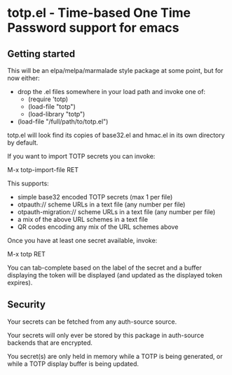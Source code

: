 # totp.el - Time-based One Time Password support for emacs

## Getting started

This will be an elpa/melpa/marmalade style package at some point,
but for now either:

 - drop the .el files somewhere in your load path and invoke one of:
   - (require 'totp)
   - (load-file "totp")
   - (load-library "totp")
 - (load-file "/full/path/to/totp.el")

totp.el will look find its copies of base32.el and hmac.el in
its own directory by default.

If you want to import TOTP secrets you can invoke:

  M-x totp-import-file RET

This supports:

  - simple base32 encoded TOTP secrets (max 1 per file)
  - otpauth:// scheme URLs in a text file (any number per file)
  - otpauth-migration:// scheme URLs in a text file (any number per file)
  - a mix of the above URL schemes in a text file
  - QR codes encoding any mix of the URL schemes above

Once you have at least one secret available, invoke:

  M-x totp RET

You can tab-complete based on the label of the secret and a
buffer displaying the token will be displayed (and updated as
the displayed token expires).

## Security

Your secrets can be fetched from any auth-source source.

Your secrets will only ever be stored by this package in
auth-source backends that are encrypted.

You secret(s) are only held in memory while a TOTP is being
generated, or while a TOTP display buffer is being updated.
